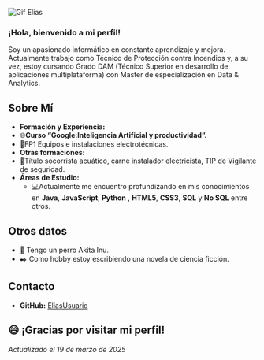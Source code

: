 ![Gif Elias](https://github.com/user-attachments/assets/ba1ed3bf-b245-4b0a-b030-33f520ddd88e)
### ¡Hola, bienvenido a mi perfil! 

Soy un apasionado informático en constante aprendizaje y mejora. Actualmente trabajo como Técnico de Protección contra Incendios y, a su vez, estoy cursando Grado DAM (Técnico Superior en desarrollo de aplicaciones multiplataforma) con Master de especialización en Data & Analytics. 

## Sobre Mí
- **Formación y Experiencia:**  
- 🌐**Curso “Google:Inteligencia Artificial y productividad”.**
- :school:FP1 Equipos e instalaciones electrotécnicas.
- **Otras formaciones:** 
- :bookmark_tabs:Título socorrista acuático, carné instalador electricista, TIP de Vigilante de seguridad.
- **Áreas de Estudio:**  
  - :computer:Actualmente me encuentro profundizando en mis conocimientos en **Java**, **JavaScript**, **Python** , **HTML5**, **CSS3**, **SQL** y **No SQL** entre otros.
    
## Otros datos
- :dog: Tengo un perro Akita Inu.
- :black_nib: Como hobby estoy escribiendo una novela de ciencia ficción.


## Contacto
- **GitHub:** [EliasUsuario](https://github.com/EliasUsuario)

:smile: ¡Gracias por visitar mi perfil! 
---
*Actualizado el 19 de marzo de 2025*
